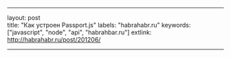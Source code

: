 ---

layout: post  
title: "Как устроен Passport.js"
labels: "habrahabr.ru"
keywords: ["javascript", "node", "api", "habrahbar.ru"]
extlink: http://habrahabr.ru/post/201206/

---